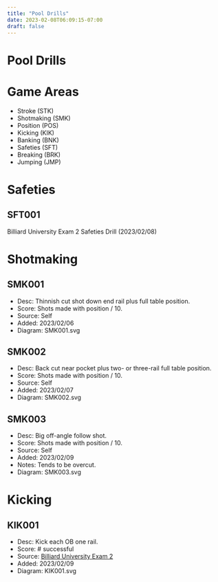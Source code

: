 ```yaml
---
title: "Pool Drills"
date: 2023-02-08T06:09:15-07:00
draft: false
---
```


# Pool Drills

# Game Areas
- Stroke (STK)
- Shotmaking (SMK)
- Position (POS)
- Kicking (KIK)
- Banking (BNK)
- Safeties (SFT)
- Breaking (BRK)
- Jumping (JMP)

# Safeties
## SFT001
Billiard University Exam 2 Safeties Drill (2023/02/08)


# Shotmaking
## SMK001
- Desc: Thinnish cut shot down end rail plus full table position.
- Score: Shots made with position / 10.
- Source: Self
- Added: 2023/02/06
- Diagram: SMK001.svg

## SMK002
- Desc: Back cut near pocket plus two- or three-rail full table position.
- Score: Shots made with position / 10.
- Source: Self
- Added: 2023/02/07
- Diagram: SMK002.svg

## SMK003
- Desc: Big off-angle follow shot.
- Score: Shots made with position / 10.
- Source: Self
- Added: 2023/02/09
- Notes: Tends to be overcut.
- Diagram: SMK003.svg


# Kicking
## KIK001
- Desc: Kick each OB one rail.
- Score: # successful
- Source: [Billiard University Exam 2](https://billiarduniversity.org/testing/exams/)
- Added: 2023/02/09
- Diagram: KIK001.svg
